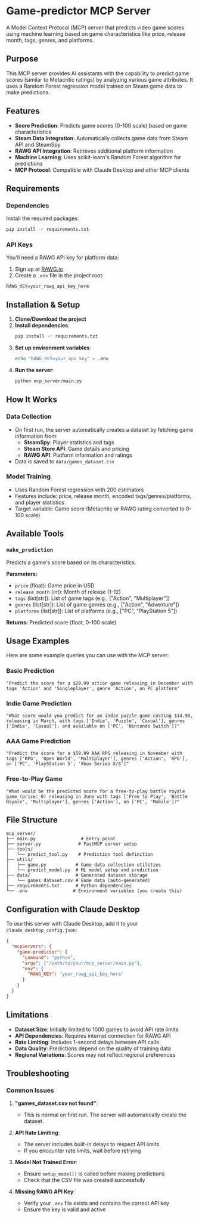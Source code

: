 # Game-predictor MCP Server

A Model Context Protocol (MCP) server that predicts video game scores using machine learning based on game characteristics like price, release month, tags, genres, and platforms.

## Purpose

This MCP server provides AI assistants with the capability to predict game scores (similar to Metacritic ratings) by analyzing various game attributes. It uses a Random Forest regression model trained on Steam game data to make predictions.

## Features

- **Score Prediction**: Predicts game scores (0-100 scale) based on game characteristics
- **Steam Data Integration**: Automatically collects game data from Steam API and SteamSpy
- **RAWG API Integration**: Retrieves additional platform information
- **Machine Learning**: Uses scikit-learn's Random Forest algorithm for predictions
- **MCP Protocol**: Compatible with Claude Desktop and other MCP clients

## Requirements

### Dependencies

Install the required packages:

```bash
pip install -r requirements.txt
```

### API Keys

You'll need a RAWG API key for platform data:

1. Sign up at [RAWG.io](https://rawg.io/apidocs)
2. Create a `.env` file in the project root:

```env
RAWG_KEY=your_rawg_api_key_here
```

## Installation & Setup

1. **Clone/Download the project**
2. **Install dependencies**:
   ```bash
   pip install -r requirements.txt
   ```
3. **Set up environment variables**:
   ```bash
   echo "RAWG_KEY=your_api_key" > .env
   ```
4. **Run the server**:
   ```bash
   python mcp_server/main.py
   ```

## How It Works

### Data Collection
- On first run, the server automatically creates a dataset by fetching game information from:
  - **SteamSpy**: Player statistics and tags
  - **Steam Store API**: Game details and pricing
  - **RAWG API**: Platform information and ratings
- Data is saved to `data/games_dataset.csv`

### Model Training
- Uses Random Forest regression with 200 estimators
- Features include: price, release month, encoded tags/genres/platforms, and player statistics
- Target variable: Game score (Metacritic or RAWG rating converted to 0-100 scale)

## Available Tools

### `make_prediction`

Predicts a game's score based on its characteristics.

**Parameters:**
- `price` (float): Game price in USD
- `release_month` (int): Month of release (1-12)
- `tags` (list[str]): List of game tags (e.g., ["Action", "Multiplayer"])
- `genres` (list[str]): List of game genres (e.g., ["Action", "Adventure"])
- `platforms` (list[str]): List of platforms (e.g., ["PC", "PlayStation 5"])

**Returns:** Predicted score (float, 0-100 scale)

## Usage Examples

Here are some example queries you can use with the MCP server:

### Basic Prediction
```
"Predict the score for a $29.99 action game releasing in December with tags 'Action' and 'Singleplayer', genre 'Action', on PC platform"
```

### Indie Game Prediction
```
"What score would you predict for an indie puzzle game costing $14.99, releasing in March, with tags ['Indie', 'Puzzle', 'Casual'], genres ['Indie', 'Casual'], and available on ['PC', 'Nintendo Switch']?"
```

### AAA Game Prediction
```
"Predict the score for a $59.99 AAA RPG releasing in November with tags ['RPG', 'Open World', 'Multiplayer'], genres ['Action', 'RPG'], on ['PC', 'PlayStation 5', 'Xbox Series X/S']"
```

### Free-to-Play Game
```
"What would be the predicted score for a free-to-play battle royale game (price: 0) releasing in June with tags ['Free to Play', 'Battle Royale', 'Multiplayer'], genres ['Action'], on ['PC', 'Mobile']?"
```

## File Structure

```
mcp_server/
├── main.py                 # Entry point
├── server.py              # FastMCP server setup
├── tools/
│   └── predict_tool.py    # Prediction tool definition
├── utils/
│   ├── game.py           # Game data collection utilities
│   └── predict_model.py  # ML model setup and prediction
├── data/                 # Generated dataset storage
│   └── games_dataset.csv # Game data (auto-generated)
├── requirements.txt      # Python dependencies
└── .env                 # Environment variables (you create this)
```

## Configuration with Claude Desktop

To use this server with Claude Desktop, add it to your `claude_desktop_config.json`:

```json
{
  "mcpServers": {
    "game-predictor": {
      "command": "python",
      "args": ["/path/to/your/mcp_server/main.py"],
      "env": {
        "RAWG_KEY": "your_rawg_api_key_here"
      }
    }
  }
}
```

## Limitations

- **Dataset Size**: Initially limited to 1000 games to avoid API rate limits
- **API Dependencies**: Requires internet connection for RAWG API
- **Rate Limiting**: Includes 1-second delays between API calls
- **Data Quality**: Predictions depend on the quality of training data
- **Regional Variations**: Scores may not reflect regional preferences

## Troubleshooting

### Common Issues

1. **"games_dataset.csv not found"**: 
   - This is normal on first run. The server will automatically create the dataset.

2. **API Rate Limiting**:
   - The server includes built-in delays to respect API limits
   - If you encounter rate limits, wait before retrying

3. **Model Not Trained Error**:
   - Ensure `setup_model()` is called before making predictions
   - Check that the CSV file was created successfully

4. **Missing RAWG API Key**:
   - Verify your `.env` file exists and contains the correct API key
   - Ensure the key is valid and active
